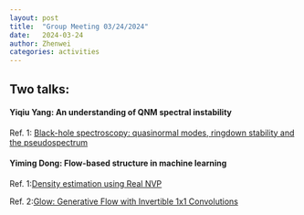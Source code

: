 ```yaml
---
layout: post
title:  "Group Meeting 03/24/2024"
date:   2024-03-24
author: Zhenwei
categories: activities
---
```




## Two talks:

####  Yiqiu Yang: An understanding of QNM spectral instability

Ref. 1: [Black-hole spectroscopy: quasinormal modes, ringdown stability and the pseudospectrum](https://arxiv.org/abs/2308.16227)


#### Yiming Dong: Flow-based structure in machine learning 

Ref. 1:[Density estimation using Real NVP](https://inspirehep.net/literature/2705845)

Ref. 2:[Glow: Generative Flow with Invertible 1x1 Convolutions](https://inspirehep.net/literature/2729485)

